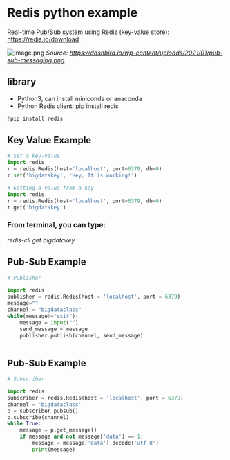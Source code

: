# Redis python example 

Real-time Pub/Sub system using Redis (key-value store): https://redis.io/download

![image.png](https://dashbird.io/wp-content/uploads/2021/01/pub-sub-messaging.png)
*Source: https://dashbird.io/wp-content/uploads/2021/01/pub-sub-messaging.png*

## library

- Python3, can install miniconda or anaconda
- Python Redis client: pip install redis



```python
!pip install redis
```

## Key Value Example


```python
# Set a key-value
import redis
r = redis.Redis(host='localhost', port=6379, db=0)
r.set('bigdatakey', 'Hey, It is working!')
```


```python
# Getting a value from a key
import redis
r = redis.Redis(host='localhost', port=6379, db=0)
r.get('bigdatakey')
```

### From terminal, you can type: 
*redis-cli get bigdatakey*

## Pub-Sub Example


```python
# Publisher

import redis
publisher = redis.Redis(host = 'localhost', port = 6379)
message=""
channel = "bigdataclass"
while(message!="exit"):
    message = input("")
    send_message = message
    publisher.publish(channel, send_message)
```


```python

```

## Pub-Sub Example


```python
# Subscriber

import redis
subscriber = redis.Redis(host = 'localhost', port = 6379)
channel = 'bigdataclass'
p = subscriber.pubsub()
p.subscribe(channel)
while True:
    message = p.get_message()
    if message and not message['data'] == 1:
        message = message['data'].decode('utf-8')
        print(message)
```


```python

```
